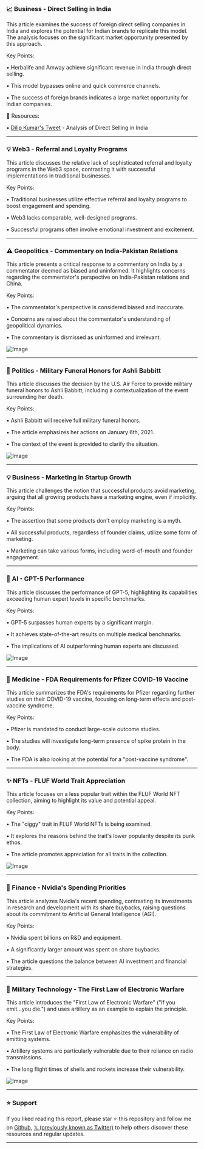 ### 📈 Business - Direct Selling in India

This article examines the success of foreign direct selling companies in India and explores the potential for Indian brands to replicate this model.  The analysis focuses on the significant market opportunity presented by this approach.

Key Points:

• Herbalife and Amway achieve significant revenue in India through direct selling.


•  This model bypasses online and quick commerce channels.


•  The success of foreign brands indicates a large market opportunity for Indian companies.



🔗 Resources:

• [Dilip Kumar's Tweet](https://x.com/kmr_dilip/status/1960930027207581955) -  Analysis of Direct Selling in India


---

### 💡 Web3 - Referral and Loyalty Programs

This article discusses the relative lack of sophisticated referral and loyalty programs in the Web3 space, contrasting it with successful implementations in traditional businesses.

Key Points:

• Traditional businesses utilize effective referral and loyalty programs to boost engagement and spending.


•  Web3 lacks comparable, well-designed programs.


•  Successful programs often involve emotional investment and excitement.



---

### ⚠️ Geopolitics - Commentary on India-Pakistan Relations

This article presents a critical response to a commentary on India by a commentator deemed as biased and uninformed.  It highlights concerns regarding the commentator's perspective on India-Pakistan relations and China.

Key Points:

• The commentator's perspective is considered biased and inaccurate.


• Concerns are raised about the commentator's understanding of geopolitical dynamics.


• The commentary is dismissed as uninformed and irrelevant.


![Image](https://pbs.twimg.com/amplify_video_thumb/1960877943900499968/img/Vx_I4vVwo3KG4bp0.jpg)

---

### 📰 Politics - Military Funeral Honors for Ashli Babbitt

This article discusses the decision by the U.S. Air Force to provide military funeral honors to Ashli Babbitt, including a contextualization of the event surrounding her death.

Key Points:

• Ashli Babbitt will receive full military funeral honors.


• The article emphasizes her actions on January 6th, 2021.


•  The context of the event is provided to clarify the situation.



![Image](https://pbs.twimg.com/amplify_video_thumb/1960895402523152384/img/bWXS7_L82XbMfLXD.jpg)

---

### 💡 Business -  Marketing in Startup Growth

This article challenges the notion that successful products avoid marketing, arguing that all growing products have a marketing engine, even if implicitly.

Key Points:

•  The assertion that some products don't employ marketing is a myth.


• All successful products, regardless of founder claims, utilize some form of marketing.


• Marketing can take various forms, including word-of-mouth and founder engagement.


---

### 🤖 AI - GPT-5 Performance

This article discusses the performance of GPT-5, highlighting its capabilities exceeding human expert levels in specific benchmarks.

Key Points:

• GPT-5 surpasses human experts by a significant margin.


• It achieves state-of-the-art results on multiple medical benchmarks.


• The implications of AI outperforming human experts are discussed.


![Image](https://pbs.twimg.com/media/GzXp0ggagAAltoi?format=jpg&name=small)

---

### 🔬 Medicine - FDA Requirements for Pfizer COVID-19 Vaccine

This article summarizes the FDA's requirements for Pfizer regarding further studies on their COVID-19 vaccine, focusing on long-term effects and post-vaccine syndrome.

Key Points:

• Pfizer is mandated to conduct large-scale outcome studies.


•  The studies will investigate long-term presence of spike protein in the body.


• The FDA is also looking at the potential for a "post-vaccine syndrome".



---

### ✨ NFTs -  FLUF World Trait Appreciation

This article focuses on a less popular trait within the FLUF World NFT collection, aiming to highlight its value and potential appeal.

Key Points:

•  The "ciggy" trait in FLUF World NFTs is being examined.


•  It explores the reasons behind the trait's lower popularity despite its punk ethos.


•  The article promotes appreciation for all traits in the collection.



![Image](https://pbs.twimg.com/amplify_video_thumb/1960873689467260928/img/NGqMBLijDJSgo2XX.jpg)

---

### 🤖 Finance - Nvidia's Spending Priorities

This article analyzes Nvidia's recent spending, contrasting its investments in research and development with its share buybacks, raising questions about its commitment to Artificial General Intelligence (AGI).

Key Points:

• Nvidia spent billions on R&D and equipment.


•  A significantly larger amount was spent on share buybacks.


• The article questions the balance between AI investment and financial strategies.


---

### 🤖 Military Technology - The First Law of Electronic Warfare

This article introduces the "First Law of Electronic Warfare" ("If you emit...you die.") and uses artillery as an example to explain the principle.

Key Points:

• The First Law of Electronic Warfare emphasizes the vulnerability of emitting systems.


• Artillery systems are particularly vulnerable due to their reliance on radio transmissions.


•  The long flight times of shells and rockets increase their vulnerability.



![Image](https://pbs.twimg.com/media/GzVmLkOWEAAjTVY?format=jpg&name=small)


---

### ⭐️ Support

If you liked reading this report, please star ⭐️ this repository and follow me on [Github](https://github.com/Drix10), [𝕏 (previously known as Twitter)](https://x.com/DRIX_10_) to help others discover these resources and regular updates.

---